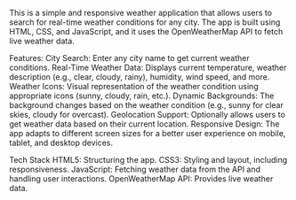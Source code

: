 This is a simple and responsive weather application that allows users to search for real-time weather conditions for any city. 
The app is built using HTML, CSS, and JavaScript, and it uses the OpenWeatherMap API to fetch live weather data.

Features:
City Search: Enter any city name to get current weather conditions.
Real-Time Weather Data: Displays current temperature, weather description (e.g., clear, cloudy, rainy), humidity, wind speed, and more.
Weather Icons: Visual representation of the weather condition using appropriate icons (sunny, cloudy, rain, etc.).
Dynamic Backgrounds: The background changes based on the weather condition (e.g., sunny for clear skies, cloudy for overcast).
Geolocation Support: Optionally allows users to get weather data based on their current location.
Responsive Design: The app adapts to different screen sizes for a better user experience on mobile, tablet, and desktop devices.

Tech Stack
HTML5: Structuring the app.
CSS3: Styling and layout, including responsiveness.
JavaScript: Fetching weather data from the API and handling user interactions.
OpenWeatherMap API: Provides live weather data.
